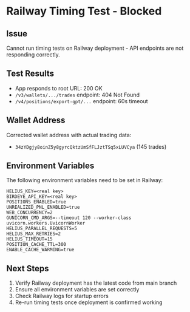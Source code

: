 # Railway Timing Test - Blocked

## Issue
Cannot run timing tests on Railway deployment - API endpoints are not responding correctly.

## Test Results
- App responds to root URL: 200 OK
- `/v3/wallets/.../trades` endpoint: 404 Not Found  
- `/v4/positions/export-gpt/...` endpoint: 60s timeout

## Wallet Address
Corrected wallet address with actual trading data:
- `34zYDgjy8oinZ5y8gyrcQktzUmSfFLJztTSq5xLUVCya` (145 trades)

## Environment Variables
The following environment variables need to be set in Railway:

```
HELIUS_KEY=<real key>
BIRDEYE_API_KEY=<real key>
POSITIONS_ENABLED=true
UNREALIZED_PNL_ENABLED=true
WEB_CONCURRENCY=2
GUNICORN_CMD_ARGS=--timeout 120 --worker-class uvicorn.workers.UvicornWorker
HELIUS_PARALLEL_REQUESTS=5
HELIUS_MAX_RETRIES=2
HELIUS_TIMEOUT=15
POSITION_CACHE_TTL=300
ENABLE_CACHE_WARMING=true
```

## Next Steps
1. Verify Railway deployment has the latest code from main branch
2. Ensure all environment variables are set correctly
3. Check Railway logs for startup errors
4. Re-run timing tests once deployment is confirmed working 